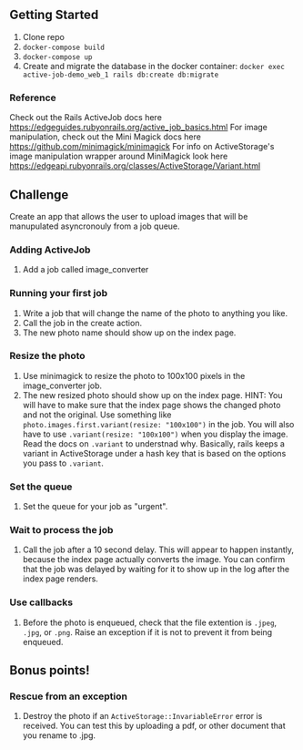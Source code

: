 ## Getting Started
1. Clone repo
2. `docker-compose build`
3. `docker-compose up`
4. Create and migrate the database in the docker container: `docker exec active-job-demo_web_1 rails db:create db:migrate`

### Reference
Check out the Rails ActiveJob docs here https://edgeguides.rubyonrails.org/active_job_basics.html
For image manipulation, check out the Mini Magick docs here https://github.com/minimagick/minimagick
For info on ActiveStorage's image manipulation wrapper around MiniMagick look here https://edgeapi.rubyonrails.org/classes/ActiveStorage/Variant.html

## Challenge
Create an app that allows the user to upload images that will be manupulated asyncronouly from a job queue.

### Adding ActiveJob
1. Add a job called image_converter

### Running your first job
1. Write a job that will change the name of the photo to anything you like.
2. Call the job in the create action.
3. The new photo name should show up on the index page.

### Resize the photo
1. Use minimagick to resize the photo to 100x100 pixels in the image_converter job.
2. The new resized photo should show up on the index page.
HINT: You will have to make sure that the index page shows the changed photo and not the original.
Use something like `photo.images.first.variant(resize: "100x100")` in the job.
You will also have to use `.variant(resize: "100x100")` when you display the image. Read the docs on `.variant` to understnad why. Basically, rails keeps a variant in ActiveStorage under a hash key that is based on the options you pass to `.variant`.

### Set the queue
1. Set the queue for your job as "urgent".

### Wait to process the job
1. Call the job after a 10 second delay. This will appear to happen instantly, because the index page actually converts the image. You can confirm that the job was delayed by waiting for it to show up in the log after the index page renders.

### Use callbacks
1. Before the photo is enqueued, check that the file extention is `.jpeg`, `.jpg`, or `.png`. Raise an exception if it is not to prevent it from being enqueued.

## Bonus points!
### Rescue from an exception
1. Destroy the photo if an `ActiveStorage::InvariableError` error is received. You can test this by uploading a pdf, or other document that you rename to .jpg.
